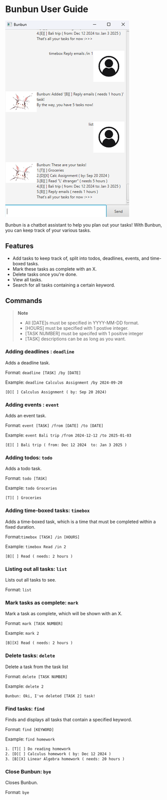 # Bunbun User Guide

![Bunbun GUI](Ui.png)

Bunbun is a chatbot assistant to help you plan out your tasks! With Bunbun, you can keep track of your various tasks.

## Features

- Add tasks to keep track of, split into todos, deadlines, events, and time-boxed tasks.
- Mark these tasks as complete with an X.
- Delete tasks once you're done.
- View all tasks.
- Search for all tasks containing a certain keyword.

## Commands

> **Note**
> - All [DATE]s must be specified in YYYY-MM-DD format.
> - [HOURS] must be specified with 1 postive integer.
> - [TASK NUMBER] must be specifed with 1 positive integer 
> - [TASK] descriptions can be as long as you want.

### Adding deadlines : `deadline`

Adds a deadline task.

Format: `deadline [TASK] /by [DATE]`

Example: `deadline Calculus Assignment /by 2024-09-20`

```
[D][ ] Calculus Assignment ( by: Sep 20 2024)
```

### Adding events : `event` 

Adds an event task.

Format: `event [TASK] /from [DATE] /to [DATE]`

Example: `event Bali trip /from 2024-12-12 /to 2025-01-03`

```
[E][ ] Bali trip ( from: Dec 12 2024  to: Jan 3 2025 )
```

### Adding todos: `todo`

Adds a todo task.

Format: `todo [TASK]`

Example: `todo Groceries`

```
[T][ ] Groceries
```

### Adding time-boxed tasks: `timebox`

Adds a time-boxed task, which is a time that must be completed within a fixed duration.

Format:`timebox [TASK] /in [HOURS]`

Example: `timebox Read /in 2`

```
[B][ ] Read ( needs: 2 hours )
```

### Listing out all tasks: `list`

Lists out all tasks to see.

Format: `list`

### Mark tasks as complete: `mark`

Mark a task as complete, which will be shown with an X.

Format: `mark [TASK NUMBER]`

Example: `mark 2`

```
[B][X] Read ( needs: 2 hours )
```

### Delete tasks: `delete`

Delete a task from the task list

Format: `delete [TASK NUMBER]`

Example: `delete 2`

```
Bunbun: Oki, I've deleted [TASK 2] task!
```

### Find tasks: `find`

Finds and displays all tasks that contain a specified keyword.

Format: `find [KEYWORD]`

Example: `find homework`

```
1. [T][ ] Do reading homework
2. [D][ ] Calculus homework ( by: Dec 12 2024 )
3. [B][X] Linear Algebra homework ( needs: 20 hours )
```

### Close Bunbun: `bye`

Closes Bunbun.

Format: `bye`